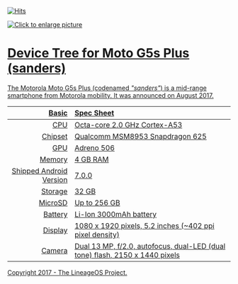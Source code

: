 [![Hits](https://hits.seeyoufarm.com/api/count/incr/badge.svg?url=https%3A%2F%2Fgithub.com%2FPotatoDevices%2Fdevice_motorola_sanders&count_bg=%2379C83D&title_bg=%23555555&icon=&icon_color=%23E7E7E7&title=hits&edge_flat=false)](https://hits.seeyoufarm.com)


<a href="https://drive.google.com/uc?export=view&id=1Rax2xdnBECQx72T_tcbyX1xHCtS54rRk"><img src="https://drive.google.com/uc?export=view&id=1Rax2xdnBECQx72T_tcbyX1xHCtS54rRk" title="Click to enlarge picture" />

Device Tree for Moto G5s Plus (sanders)
===========================================

The Motorola Moto G5s Plus (codenamed _"sanders"_) is a mid-range smartphone from Motorola mobility.
It was announced on August 2017.

Basic   | Spec Sheet
-------:|:-------------------------
CPU     | Octa-core 2.0 GHz Cortex-A53
Chipset | Qualcomm MSM8953 Snapdragon 625
GPU     | Adreno 506
Memory  | 4 GB RAM
Shipped Android Version | 7.0.0
Storage | 32 GB
MicroSD | Up to 256 GB
Battery | Li-Ion 3000mAh battery
Display | 1080 x 1920 pixels, 5.2 inches (~402 ppi pixel density)
Camera  | Dual 13 MP, f/2.0, autofocus, dual-LED (dual tone) flash, 2150 x 1440 pixels

Copyright 2017 - The LineageOS Project.
